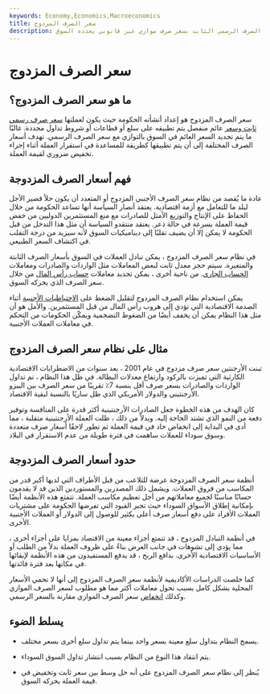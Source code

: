 ```yaml
---
keywords: Economy,Economics,Macroeconomics
title: سعر الصرف المزدوج
description: يحدث سعر الصرف المزدوج عندما يتم استكمال سعر الصرف الرسمي الثابت بسعر صرف موازي غير قانوني يحدده السوق.
---
```


# سعر الصرف المزدوج
## ما هو سعر الصرف المزدوج؟

سعر الصرف المزدوج هو إعداد أنشأته الحكومة حيث يكون لعملتها [سعر صرف رسمي ثابت وسعر](/exchangerate) عائم منفصل يتم تطبيقه على سلع أو قطاعات أو شروط تداول محددة. غالبًا ما يتم تحديد السعر العائم في السوق بالتوازي مع سعر الصرف الرسمي. تهدف أسعار الصرف المختلفة إلى أن يتم تطبيقها كطريقة للمساعدة في استقرار العملة أثناء إجراء تخفيض ضروري لقيمة العملة.

## فهم أسعار الصرف المزدوجة

عادة ما يُقصد من نظام سعر الصرف الأجنبي المزدوج أو المتعدد أن يكون حلاً قصير الأجل لبلد ما للتعامل مع أزمة اقتصادية. يعتقد أنصار السياسة أنها تساعد الحكومة من خلال الحفاظ على الإنتاج والتوزيع الأمثل للصادرات مع منع المستثمرين الدوليين من خفض قيمة العملة بسرعة في حالة ذعر. يعتقد منتقدو السياسة أن مثل هذا التدخل من قبل الحكومة لا يمكن إلا أن يضيف تقلبًا إلى ديناميكيات السوق لأنه سيزيد من درجة التقلب في اكتشاف السعر الطبيعي.

في نظام سعر الصرف المزدوج ، يمكن تبادل العملات في السوق بأسعار الصرف الثابتة والمتغيرة. سيتم حجز معدل ثابت لبعض المعاملات مثل الواردات والصادرات ومعاملات [الحساب الجاري](/currentaccount). من ناحية أخرى ، يمكن تحديد معاملات [حساب رأس المال](/capitalaccount) من خلال سعر الصرف الذي يحركه السوق.

يمكن استخدام نظام الصرف المزدوج لتقليل الضغط على [الاحتياطيات الأجنبية](/foreign-exchange-reserves) أثناء الصدمة الاقتصادية التي تؤدي إلى هروب رأس المال من قبل المستثمرين. والأمل هو أن مثل هذا النظام يمكن أن يخفف أيضًا من الضغوط التضخمية ويمكّن الحكومات من التحكم في معاملات العملات الأجنبية.

## مثال على نظام سعر الصرف المزدوج

تبنت الأرجنتين سعر صرف مزدوج في عام 2001 ، بعد سنوات من الاضطرابات الاقتصادية الكارثية التي تميزت بالركود وارتفاع معدلات البطالة. في ظل هذا النظام ، تم تداول الواردات والصادرات بسعر صرف أقل بنسبة 7٪ تقريبًا من سعر الصرف بين البيزو الأرجنتيني والدولار الأمريكي الذي ظل ساريًا بالنسبة لبقية الاقتصاد.

كان الهدف من هذه الخطوة جعل الصادرات الأرجنتينية أكثر قدرة على المنافسة وتوفير دفعة من النمو الذي تشتد الحاجة إليه. وبدلاً من ذلك ، ظلت العملة الأرجنتينية متقلبة ، مما أدى في البداية إلى انخفاض حاد في قيمة العملة ثم تطور لاحقًا أسعار صرف متعددة وسوق سوداء للعملات ساهمت في فترة طويلة من عدم الاستقرار في البلاد.

## حدود أسعار الصرف المزدوجة

أنظمة سعر الصرف المزدوجة عرضة للتلاعب من قبل الأطراف التي لديها أكبر قدر من المكاسب من فروق العملات. ويشمل ذلك المصدرين والمستوردين الذين قد لا يقدمون حسابًا مناسبًا لجميع معاملاتهم من أجل تعظيم مكاسب العملة. تتمتع هذه الأنظمة أيضًا بإمكانية إطلاق الأسواق السوداء حيث تجبر القيود التي تفرضها الحكومة على مشتريات العملات الأفراد على دفع أسعار صرف أعلى بكثير للوصول إلى الدولار أو العملات الأجنبية الأخرى.

في أنظمة التبادل المزدوج ، قد تتمتع أجزاء معينة من الاقتصاد بمزايا على أجزاء أخرى ، مما يؤدي إلى تشوهات في جانب العرض بناءً على ظروف العملة بدلاً من الطلب أو الأساسيات الاقتصادية الأخرى. بدافع الربح ، قد يدفع المستفيدون من هذه الأنظمة لإبقائها في مكانها بعد فترة فائدتها.

كما خلصت الدراسات الأكاديمية لأنظمة سعر الصرف المزدوج إلى أنها لا تحمي الأسعار المحلية بشكل كامل بسبب تحول معاملات أكثر مما هو مطلوب لسعر الصرف الموازي وكذلك [انخفاض](/depreciation) سعر الصرف الموازي مقارنة بالسعر الرسمي.

## يسلط الضوء

- يسمح النظام بتداول سلع معينة بسعر واحد بينما يتم تداول سلع أخرى بسعر مختلف.

- يتم انتقاد هذا النوع من النظام بسبب انتشار تداول السوق السوداء.

- يُنظر إلى نظام سعر الصرف المزدوج على أنه حل وسط بين سعر ثابت وتخفيض في قيمة العملة يحركه السوق.

